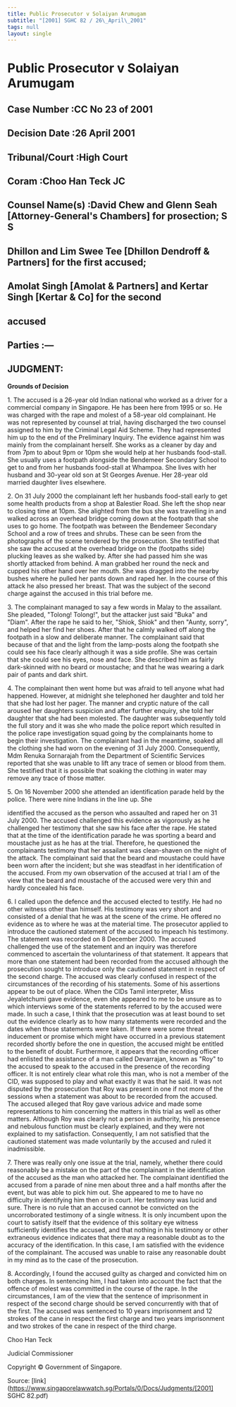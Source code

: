 ```yaml
---
title: Public Prosecutor v Solaiyan Arumugam
subtitle: "[2001] SGHC 82 / 26\_April\_2001"
tags: null
layout: single
---
```

# Public Prosecutor v Solaiyan Arumugam 



## Case Number :CC No 23 of 2001 

## Decision Date :26 April 2001 

## Tribunal/Court :High Court 

## Coram :Choo Han Teck JC 

## Counsel Name(s) :David Chew and Glenn Seah [Attorney-General's Chambers] for prosection; S S 

## Dhillon and Lim Swee Tee [Dhillon Dendroff & Partners] for the first accused; 

## Amolat Singh [Amolat & Partners] and Kertar Singh [Kertar & Co] for the second 

## accused 

## Parties :— 

## JUDGMENT: 

**Grounds of Decision** 

1\. The accused is a 26-year old Indian national who worked as a driver for a commercial company in Singapore. He has been here from 1995 or so. He was charged with the rape and molest of a 58-year old complainant. He was not represented by counsel at trial, having discharged the two counsel assigned to him by the Criminal Legal Aid Scheme. They had represented him up to the end of the Preliminary Inquiry. The evidence against him was mainly from the complainant herself. She works as a cleaner by day and from 7pm to about 9pm or 10pm she would help at her husbands food-stall. She usually uses a footpath alongside the Bendemeer Secondary School to get to and from her husbands food-stall at Whampoa. She lives with her husband and 30-year old son at St Georges Avenue. Her 28-year old married daughter lives elsewhere. 

2\. On 31 July 2000 the complainant left her husbands food-stall early to get some health products from a shop at Balestier Road. She left the shop near to closing time at 10pm. She alighted from the bus she was travelling in and walked across an overhead bridge coming down at the footpath that she uses to go home. The footpath was between the Bendemeer Secondary School and a row of trees and shrubs. These can be seen from the photographs of the scene tendered by the prosecution. She testified that she saw the accused at the overhead bridge on the (footpaths side) plucking leaves as she walked by. After she had passed him she was shortly attacked from behind. A man grabbed her round the neck and cupped his other hand over her mouth. She was dragged into the nearby bushes where he pulled her pants down and raped her. In the course of this attack he also pressed her breast. That was the subject of the second charge against the accused in this trial before me. 

3\. The complainant managed to say a few words in Malay to the assailant. She pleaded, "Tolong! Tolong!", but the attacker just said "Buka" and "Diam". After the rape he said to her, "Shiok, Shiok" and then "Aunty, sorry", and helped her find her shoes. After that he calmly walked off along the footpath in a slow and deliberate manner. The complainant said that because of that and the light from the lamp-posts along the footpath she could see his face clearly although it was a side profile. She was certain that she could see his eyes, nose and face. She described him as fairly dark-skinned with no beard or moustache; and that he was wearing a dark pair of pants and dark shirt. 

4\. The complainant then went home but was afraid to tell anyone what had happened. However, at midnight she telephoned her daughter and told her that she had lost her pager. The manner and cryptic nature of the call aroused her daughters suspicion and after further enquiry, she told her daughter that she had been molested. The daughter was subsequently told the full story and it was she who made the police report which resulted in the police rape investigation squad going by the complainants home to begin their investigation. The complainant had in the meantime, soaked all the clothing she had worn on the evening of 31 July 2000. Consequently, Mdm Renuka Sornarajah from the Department of Scientific Services reported that she was unable to lift any trace of semen or blood from them. She testified that it is possible that soaking the clothing in water may remove any trace of those matter. 

5\. On 16 November 2000 she attended an identification parade held by the police. There were nine Indians in the line up. She 


identified the accused as the person who assaulted and raped her on 31 July 2000. The accused challenged this evidence as vigorously as he challenged her testimony that she saw his face after the rape. He stated that at the time of the identification parade he was sporting a beard and moustache just as he has at the trial. Therefore, he questioned the complainants testimony that her assailant was clean-shaven on the night of the attack. The complainant said that the beard and moustache could have been worn after the incident; but she was steadfast in her identification of the accused. From my own observation of the accused at trial I am of the view that the beard and moustache of the accused were very thin and hardly concealed his face. 

6\. I called upon the defence and the accused elected to testify. He had no other witness other than himself. His testimony was very short and consisted of a denial that he was at the scene of the crime. He offered no evidence as to where he was at the material time. The prosecutor applied to introduce the cautioned statement of the accused to impeach his testimony. The statement was recorded on 8 December 2000. The accused challenged the use of the statement and an inquiry was therefore commenced to ascertain the voluntariness of that statement. It appears that more than one statement had been recorded from the accused although the prosecution sought to introduce only the cautioned statement in respect of the second charge. The accused was clearly confused in respect of the circumstances of the recording of his statements. Some of his assertions appear to be out of place. When the CIDs Tamil interpreter, Miss Jeyaletchumi gave evidence, even she appeared to me to be unsure as to which interviews some of the statements referred to by the accused were made. In such a case, I think that the prosecution was at least bound to set out the evidence clearly as to how many statements were recorded and the dates when those statements were taken. If there were some threat inducement or promise which might have occurred in a previous statement recorded shortly before the one in question, the accused might be entitled to the benefit of doubt. Furthermore, it appears that the recording officer had enlisted the assistance of a man called Devarrajan, known as "Roy" to the accused to speak to the accused in the presence of the recording officer. It is not entirely clear what role this man, who is not a member of the CID, was supposed to play and what exactly it was that he said. It was not disputed by the prosecution that Roy was present in one if not more of the sessions when a statement was about to be recorded from the accused. The accused alleged that Roy gave various advice and made some representations to him concerning the matters in this trial as well as other matters. Although Roy was clearly not a person in authority, his presence and nebulous function must be clearly explained, and they were not explained to my satisfaction. Consequently, I am not satisfied that the cautioned statement was made voluntarily by the accused and ruled it inadmissible. 

7\. There was really only one issue at the trial, namely, whether there could reasonably be a mistake on the part of the complainant in the identification of the accused as the man who attacked her. The complainant identified the accused from a parade of nine men about three and a half months after the event, but was able to pick him out. She appeared to me to have no difficulty in identifying him then or in court. Her testimony was lucid and sure. There is no rule that an accused cannot be convicted on the uncorroborated testimony of a single witness. It is only incumbent upon the court to satisfy itself that the evidence of this solitary eye witness sufficiently identifies the accused, and that nothing in his testimony or other extraneous evidence indicates that there may a reasonable doubt as to the accuracy of the identification. In this case, I am satisfied with the evidence of the complainant. The accused was unable to raise any reasonable doubt in my mind as to the case of the prosecution. 

8\. Accordingly, I found the accused guilty as charged and convicted him on both charges. In sentencing him, I had taken into account the fact that the offence of molest was committed in the course of the rape. In the circumstances, I am of the view that the sentence of imprisonment in respect of the second charge should be served concurrently with that of the first. The accused was sentenced to 10 years imprisonment and 12 strokes of the cane in respect the first charge and two years imprisonment and two strokes of the cane in respect of the third charge. 

Choo Han Teck 


Judicial Commissioner 

 Copyright © Government of Singapore. 


Source: [link](https://www.singaporelawwatch.sg/Portals/0/Docs/Judgments/[2001] SGHC 82.pdf)
